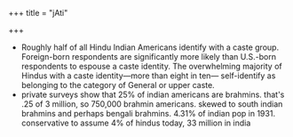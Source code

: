 +++
title = "jAti"

+++
- Roughly half of all Hindu Indian Americans identify with a caste group. Foreign-born respondents are significantly more likely than U.S.-born respondents to espouse a caste identity. The overwhelming majority of Hindus with a caste identity—more than eight in ten— self-identify as belonging to the category of General or upper caste.
- private surveys show that 25% of indian americans are brahmins. that's .25 of 3 million, so 750,000 brahmin americans. skewed to south indian brahmins and perhaps bengali brahmins. 4.31% of indian pop in 1931. conservative to assume 4% of hindus today, 33 million in india
